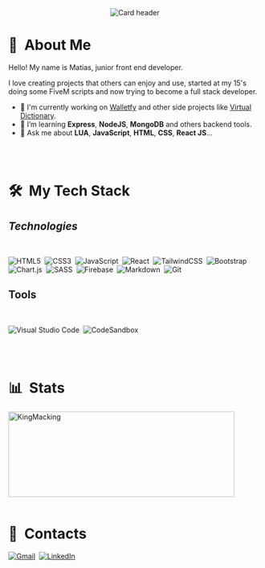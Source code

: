 <div align="center">
  <img src="" alt="Card header"/>
</div>

<div>

# 🧭 &nbsp;About Me
Hello! My name is Matias, junior front end developer.

I love creating projects that others can enjoy and use, started at my 15's doing some FiveM scripts and now trying to become a full stack developer.

- 🔭 I'm currently working on <a href="https://walletfyapp.netlify.app">Walletfy</a> and other side projects like <a href="https://virtualdictionary.netlify.app">Virtual Dictionary</a>.
- 🌱  I’m learning **Express**, **NodeJS**, **MongoDB** and others backend tools.
- 💬 Ask me about **LUA**, **JavaScript**, **HTML**, **CSS**, **React JS**...

<br>
<br>

</div>


<div>

# 🛠️ &nbsp;My Tech Stack

## *Technologies*
<br>

![HTML5](https://img.shields.io/badge/html5-%23E34F26.svg?style=for-the-badge&logo=html5&logoColor=white)&nbsp;
![CSS3](https://img.shields.io/badge/css3-%231572B6.svg?style=for-the-badge&logo=css3&logoColor=white)&nbsp;
![JavaScript](https://img.shields.io/badge/javascript-%23323330.svg?style=for-the-badge&logo=javascript&logoColor=%23F7DF1E)&nbsp;
![React](https://img.shields.io/badge/react-%2320232a.svg?style=for-the-badge&logo=react&logoColor=%2361DAFB)&nbsp;
![TailwindCSS](https://img.shields.io/badge/tailwindcss-%2338B2AC.svg?style=for-the-badge&logo=tailwind-css&logoColor=white)&nbsp;
![Bootstrap](https://img.shields.io/badge/bootstrap-%23563D7C.svg?style=for-the-badge&logo=bootstrap&logoColor=white)&nbsp;
![Chart.js](https://img.shields.io/badge/chart.js-F5788D.svg?style=for-the-badge&logo=chart.js&logoColor=white)&nbsp;
![SASS](https://img.shields.io/badge/SASS-hotpink.svg?style=for-the-badge&logo=SASS&logoColor=white)&nbsp;
![Firebase](https://img.shields.io/badge/Firebase-039BE5?style=for-the-badge&logo=Firebase&logoColor=white)&nbsp;
![Markdown](https://img.shields.io/badge/markdown-%23000000.svg?style=for-the-badge&logo=markdown&logoColor=white)&nbsp;
![Git](https://img.shields.io/badge/git-%23F05033.svg?style=for-the-badge&logo=git&logoColor=white)&nbsp;

## Tools
<br>

![Visual Studio Code](https://img.shields.io/badge/Visual%20Studio%20Code-0078d7.svg?style=for-the-badge&logo=visual-studio-code&logoColor=white)&nbsp;
![CodeSandbox](https://img.shields.io/badge/Codesandbox-040404?style=for-the-badge&logo=codesandbox&logoColor=DBDBDB)&nbsp;

<br>
<br>

</div>

<div>

# 📊 &nbsp;Stats

<a href="https://github.com/KingMacking">
    <img width=450 height=170 align="center" alt="KingMacking" src="https://github-readme-stats.vercel.app/api?username=KingMacking&theme=midnight-purple&show_icons=true&bg_color=0D1117&hide_border=true&count_private=true" />
  </a>

<br>
<br>

</div>

<div>

# 📮 &nbsp;Contacts

[![Gmail](https://img.shields.io/badge/Gmail-D14836?style=for-the-badge&logo=gmail&logoColor=white)](mailto:matiasatzoridev@gmail.com)&nbsp;
[![LinkedIn](https://img.shields.io/badge/linkedin-%230077B5.svg?style=for-the-badge&logo=linkedin&logoColor=white)](mailto:matiasatzoridev@gmail.com)&nbsp;
